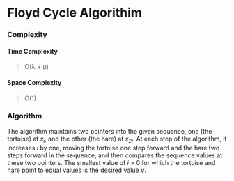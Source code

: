 #   Floyd Cycle Algorithim

### Complexity

####    Time Complexity

>   O(λ + μ)

####    Space Complexity

>   O(1)

### Algorithm

The algorithm maintains two pointers into the given sequence, one (the tortoise) at *x<sub>i</sub>*, and the other (the hare) at *x<sub>2i</sub>*. At each step of the algorithm, it increases *i* by one, moving the tortoise one step forward and the hare two steps forward in the sequence, and then compares the sequence values at these two pointers. The smallest value of *i* > 0 for which the tortoise and hare point to equal values is the desired value *ν*.
